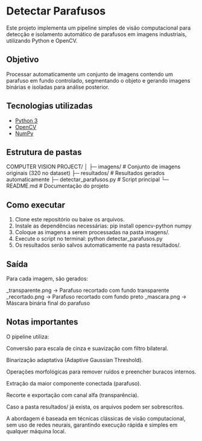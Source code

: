 # Detectar Parafusos

Este projeto implementa um pipeline simples de visão computacional para detecção e isolamento automático de parafusos em imagens industriais, utilizando Python e OpenCV.

## Objetivo
Processar automaticamente um conjunto de imagens contendo um parafuso em fundo controlado, segmentando o objeto e gerando imagens binárias e isoladas para análise posterior.

## Tecnologias utilizadas
- [Python 3](https://www.python.org/)
- [OpenCV](https://opencv.org/)
- [NumPy](https://numpy.org/)

## Estrutura de pastas

COMPUTER VISION PROJECT/
│
├─ imagens/ # Conjunto de imagens originais (320 no dataset)
├─ resultados/ # Resultados gerados automaticamente
├─ detectar_parafusos.py # Script principal
└─ README.md # Documentação do projeto

## Como executar
1. Clone este repositório ou baixe os arquivos.  
2. Instale as dependências necessárias:
    pip install opencv-python numpy
3. Coloque as imagens a serem processadas na pasta imagens/.
4. Execute o script no terminal:
    python detectar_parafusos.py
5. Os resultados serão salvos automaticamente na pasta resultados/.

## Saída

Para cada imagem, são gerados:

_transparente.png → Parafuso recortado com fundo transparente
_recortado.png → Parafuso recortado com fundo preto
_mascara.png → Máscara binária final do parafuso

## Notas importantes

O pipeline utiliza:

Conversão para escala de cinza e suavização com filtro bilateral.

Binarização adaptativa (Adaptive Gaussian Threshold).

Operações morfológicas para remover ruídos e preencher buracos internos.

Extração da maior componente conectada (parafuso).

Recorte e exportação com canal alfa (transparência).

Caso a pasta resultados/ já exista, os arquivos podem ser sobrescritos.

A abordagem é baseada em técnicas clássicas de visão computacional, sem uso de redes neurais, garantindo execução rápida e simples em qualquer máquina local.